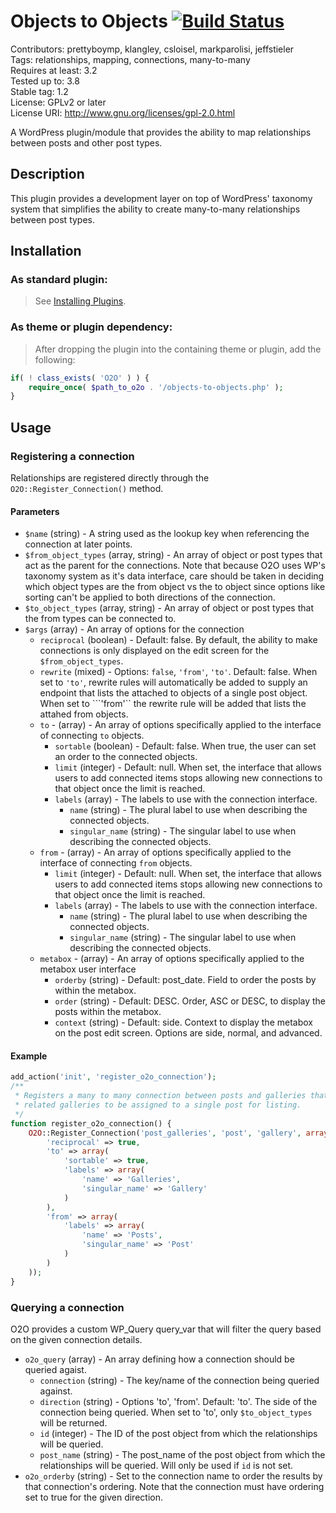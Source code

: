 Objects to Objects [![Build Status](https://travis-ci.org/voceconnect/objects-to-objects.png?branch=master)](https://travis-ci.org/voceconnect/objects-to-objects)
==================

Contributors: prettyboymp, klangley, csloisel, markparolisi, jeffstieler  
Tags: relationships, mapping, connections, many-to-many  
Requires at least: 3.2  
Tested up to: 3.8  
Stable tag: 1.2  
License: GPLv2 or later  
License URI: http://www.gnu.org/licenses/gpl-2.0.html

A WordPress plugin/module that provides the ability to map relationships between posts and other post types.

## Description
This plugin provides a development layer on top of WordPress' taxonomy system that simplifies the ability to create many-to-many relationships between post types.

## Installation

### As standard plugin:
> See [Installing Plugins](http://codex.wordpress.org/Managing_Plugins#Installing_Plugins).

### As theme or plugin dependency:
> After dropping the plugin into the containing theme or plugin, add the following:
```php
if( ! class_exists( 'O2O' ) ) {
	require_once( $path_to_o2o . '/objects-to-objects.php' );
}
```

## Usage

### Registering a connection

Relationships are registered directly through the ```O2O::Register_Connection()``` method.

#### Parameters
* ```$name``` (string) - A string used as the lookup key when referencing the connection at later points.
* ```$from_object_types``` (array, string) - An array of object or post types that act as the parent for the connections.  Note that because O2O uses WP's taxonomy system as it's data interface, care should be taken in deciding which object types are the from object vs the to object since options like sorting can't be applied to both directions of the connection.
* ```$to_object_types``` (array, string) - An array of object or post types that the from types can be connected to.
* ```$args``` (array) - An array of options for the connection
	* ```reciprocal``` (boolean) - Default: false.  By default, the ability to make connections is only displayed on the edit screen for the ```$from_object_types```.
	* ```rewrite``` (mixed) - Options: ```false```, ```'from'```, ```'to'```.  Default: false.  When set to ```'to'```, rewrite rules will automatically be added to supply an endpoint that lists the attached to objects of a single post object.  When set to ```'from'`` the rewrite rule will be added that lists the attahed from objects.
	* ```to``` - (array) - An array of options specifically applied to the interface of connecting ```to``` objects.
		* ```sortable``` (boolean) - Default: false.  When true, the user can set an order to the connected objects.
		* ```limit``` (integer) - Default: null.  When set, the interface that allows users to add connected items stops allowing new connections to that object once the limit is reached.
		* ```labels``` (array) - The labels to use with the connection interface.
			* ```name``` (string) - The plural label to use when describing the connected objects.
			* ```singular_name``` (string) - The singular label to use when describing the connected objects.
	* ```from``` - (array) - An array of options specifically applied to the interface of connecting ```from``` objects.
		* ```limit``` (integer) - Default: null.  When set, the interface that allows users to add connected items stops allowing new connections to that object once the limit is reached.
		* ```labels``` (array) - The labels to use with the connection interface.
			* ```name``` (string) - The plural label to use when describing the connected objects.
			* ```singular_name``` (string) - The singular label to use when describing the connected objects.
	* ```metabox``` - (array) - An array of options specifically applied to the metabox user interface
		* ```orderby``` (string) - Default: post_date. Field to order the posts by within the metabox.
		* ```order``` (string) - Default: DESC. Order, ASC or DESC, to display the posts within the metabox.
		* ```context``` (string) - Default: side. Context to display the metabox on the post edit screen. Options are side, normal, and advanced.


#### Example

```php
add_action('init', 'register_o2o_connection');
/**
 * Registers a many to many connection between posts and galleries that allows
 * related galleries to be assigned to a single post for listing.
 */
function register_o2o_connection() {
	O2O::Register_Connection('post_galleries', 'post', 'gallery', array(
		'reciprocal' => true,
		'to' => array(
			'sortable' => true,
			'labels' => array(
				'name' => 'Galleries',
				'singular_name' => 'Gallery'
			)
		),
		'from' => array(
			'labels' => array(
				'name' => 'Posts',
				'singular_name' => 'Post'
			)
		)
	));
}
```

### Querying a connection
O2O provides a custom WP_Query query_var that will filter the query based on the given connection details.

* ```o2o_query``` (array) - An array defining how a connection should be queried agaist.
	* ```connection``` (string) - The key/name of the connection being queried against.
	* ```direction``` (string) - Options 'to', 'from'.  Default: 'to'.  The side of the connection being queried.  When set to 'to', only ```$to_object_types``` will be returned.
	* ```id``` (integer) - The ID of the post object from which the relationships will be queried.
	* ```post_name``` (string) - The post_name of the post object from which the relationships will be queried.  Will only be used if ```id``` is not set.
* ```o2o_orderby``` (string) - Set to the connection name to order the results by that connection's ordering.  Note that the connection must have ordering set to true for the given direction.